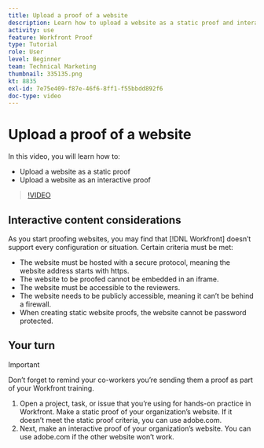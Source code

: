 ```yaml
---
title: Upload a proof of a website
description: Learn how to upload a website as a static proof and interactive proof in [!DNL  Workfront].
activity: use
feature: Workfront Proof
type: Tutorial
role: User
level: Beginner
team: Technical Marketing
thumbnail: 335135.png
kt: 8835
exl-id: 7e75e409-f87e-46f6-8ff1-f55bbdd892f6
doc-type: video
---
```

# Upload a proof of a website

In this video, you will learn how to:

* Upload a website as a static proof
* Upload a website as an interactive proof

>[!VIDEO](https://video.tv.adobe.com/v/335135/?quality=12&learn=on)


## Interactive content considerations

As you start proofing websites, you may find that [!DNL Workfront] doesn’t support every configuration or situation. Certain criteria must be met:

* The website must be hosted with a secure protocol, meaning the website address starts with https.
* The website to be proofed cannot be embedded in an iframe.
* The website must be accessible to the reviewers.
* The website needs to be publicly accessible, meaning it can’t be behind a firewall.
* When creating static website proofs, the website cannot be password protected.

## Your turn

>[!IMPORTANT]
>
>Don’t forget to remind your co-workers you’re sending them a proof as part of your Workfront training.

1. Open a project, task, or issue that you’re using for hands-on practice in Workfront. Make a static proof of your organization’s website. If it doesn’t meet the static proof criteria, you can use adobe.com.
1. Next, make an interactive proof of your organization’s website. You can use adobe.com if the other website won’t work.

<!-- 
Learn more about these considerations in the articles Generate a static proof for a website or other web content and Generate an interactive proof for a website or other web content. 
-->

<!--
### Learn more
[!DNL Workfront] also supports interactive proofing of files generated from a ZIP file. Learn how to prepare the ZIP file for uploading in the article Interactive content proofs.

* Generate a static proof for a website or other web content
* Generate an interactive proof for a website or other web content
* Generate a proof for interactive content in a ZIP file
* Understand the desktop proofing viewer
* Install the desktop proofing viewer
-->
